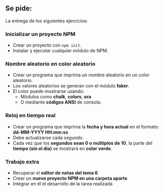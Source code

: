 ## Se pide:
La entrega de los siguientes ejercicios:

### Inicializar un proyecto NPM
- Crear un proyecto con `npm init`.
- Instalar y ejecutar cualquier módulo de NPM.

### Nombre aleatorio en color aleatorio
- Crear un programa que imprima un nombre aleatorio en un color aleatorio.
- Los valores aleatorios se generan con el módulo **faker**.
- El color puede mostrarse usando:
  - Módulos como **chalk**, **colors**, **ora**  
  - O mediante **códigos ANSI** de consola.

### Reloj en tiempo real
- Crear un programa que imprima la **fecha y hora actual** en el formato:  
  **dd-MM-YYYY HH:mm:ss**
- Debe actualizarse cada segundo.
- Cada vez que los **segundos sean 0 o múltiplos de 10**, la parte del **tiempo (sin el día)** se mostrará en **color verde**.

### Trabajo extra
- Recuperar el **editor de notas del tema 6**
- Crear un **nuevo proyecto NPM en una carpeta aparte**
- Integrar en él el desarrollo de la tarea realizada

